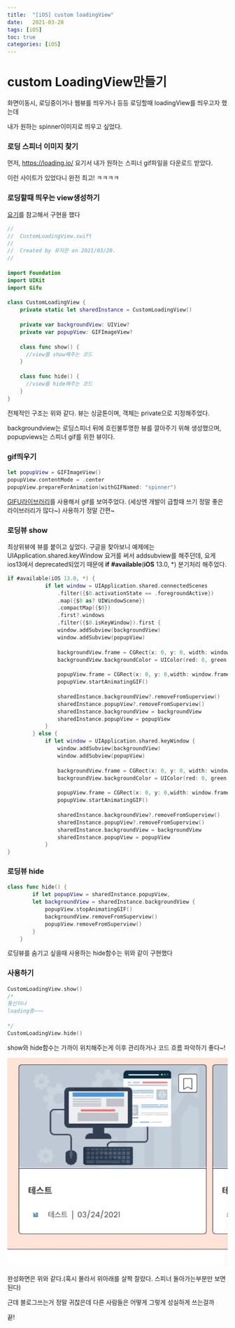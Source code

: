 ```yaml
---
title:  "[iOS] custom loadingView"
date:   2021-03-28
tags: [iOS]
toc: true 
categories: [iOS]
---
```


# custom LoadingView만들기

화면이동시, 로딩중이거나 웹뷰를 띄우거나 등등 로딩할때 loadingView를 띄우고자 했는데

내가 원하는 spinner이미지로 띄우고 싶었다.



### 로딩 스피너 이미지 찾기

먼저, https://loading.io/ 요기서 내가 원하는 스피너 gif파일을 다운로드 받았다.

이런 사이트가 있었다니 완전 최고! ㅋㅋㅋㅋ



### 로딩할때 띄우는 view생성하기

[요기](http://minsone.github.io/mac/ios/easy-make-loading-animation-popup-view-in-swift)를 참고해서 구현을 했다

```swift
//
//  CustomLoadingView.swift
//
//  Created by 유지은 on 2021/03/20.
//

import Foundation
import UIKit
import Gifu

class CustomLoadingView {
    private static let sharedInstance = CustomLoadingView()
        
    private var backgroundView: UIView?
    private var popupView: GIFImageView?
        
    class func show() {
      //view를 show해주는 코드
    }
    
    class func hide() {
      //view를 hide해주는 코드
    }
}

```

전체적인 구조는 위와 같다. 뷰는 싱글톤이며, 객체는 private으로 지정해주었다.

backgroundview는 로딩스피너 뒤에 흐린불투명한 뷰를 깔아주기 위해 생성했으며, popupviews는 스피너 gif를 위한 뷰이다.





### gif띄우기

```swift
let popupView = GIFImageView()
popupView.contentMode = .center
popupView.prepareForAnimation(withGIFNamed: "spinner")
```

[GIFU라이브러리](https://github.com/kaishin/Gifu)를 사용해서 gif를 보여주었다. (세상엔 개발이 급할때 쓰기 정말 좋은 라이브러리가 많다~) 사용하기 정말 간편~





### 로딩뷰 show

최상위뷰에 뷰를 붙이고 싶었다. 구글을 찾아보니 예제에는 UIApplication.shared.keyWindow 요거를 써서 addsubview를 해주던데, 요게 ios13에서 deprecated되었기 때문에 **if** **#available**(**iOS** 13.0, *) 분기처리 해주었다.

```swift
if #available(iOS 13.0, *) {
            if let window = UIApplication.shared.connectedScenes
                .filter({$0.activationState == .foregroundActive})
                .map({$0 as? UIWindowScene})
                .compactMap({$0})
                .first?.windows
                .filter({$0.isKeyWindow}).first {
                window.addSubview(backgroundView)
                window.addSubview(popupView)
                
                backgroundView.frame = CGRect(x: 0, y: 0, width: window.frame.maxX, height: window.frame.maxY)
                backgroundView.backgroundColor = UIColor(red: 0, green: 0, blue: 0, alpha: 0.2)
            
                popupView.frame = CGRect(x: 0, y: 0,width: window.frame.maxX, height: window.frame.maxY)
                popupView.startAnimatingGIF()
                
                sharedInstance.backgroundView?.removeFromSuperview()
                sharedInstance.popupView?.removeFromSuperview()
                sharedInstance.backgroundView = backgroundView
                sharedInstance.popupView = popupView
            }
        } else {
            if let window = UIApplication.shared.keyWindow {
                window.addSubview(backgroundView)
                window.addSubview(popupView)
                
                backgroundView.frame = CGRect(x: 0, y: 0, width: window.frame.maxX, height: window.frame.maxY)
                backgroundView.backgroundColor = UIColor(red: 0, green: 0, blue: 0, alpha: 0.2)
                
                popupView.frame = CGRect(x: 0, y: 0,width: window.frame.maxX, height: window.frame.maxY)
                popupView.startAnimatingGIF()

                sharedInstance.backgroundView?.removeFromSuperview()
                sharedInstance.popupView?.removeFromSuperview()
                sharedInstance.backgroundView = backgroundView
                sharedInstance.popupView = popupView
            }
}
```





### 로딩뷰 hide

```swift
class func hide() {
        if let popupView = sharedInstance.popupView,
        let backgroundView = sharedInstance.backgroundView {
            popupView.stopAnimatingGIF()
            backgroundView.removeFromSuperview()
            popupView.removeFromSuperview()
        }
    }
```

로딩뷰를 숨기고 싶을때 사용하는 hide함수는 위와 같이 구현했다 





### 사용하기

```swift
CustomLoadingView.show()
/*
통신이나
loading중~~~

*/
CustomLoadingView.hide()
```

show와 hide함수는 가까이 위치해주는게 이후 관리하거나 코드 흐름 파악하기 좋다~!





![로딩뷰이미지](https://github.com/YuJieun/YuJieun.github.io/blob/master/assets/images/loadingview.gif?raw=true)

완성화면은 위와 같다.(혹시 몰라서 위아래를 살짝 잘랐다. 스피너 돌아가는부분만 보면 된다)





근데 블로그쓰는거 정말 귀찮은데 다른 사람들은 어떻게 그렇게 성실하게 쓰는걸까

끝!



